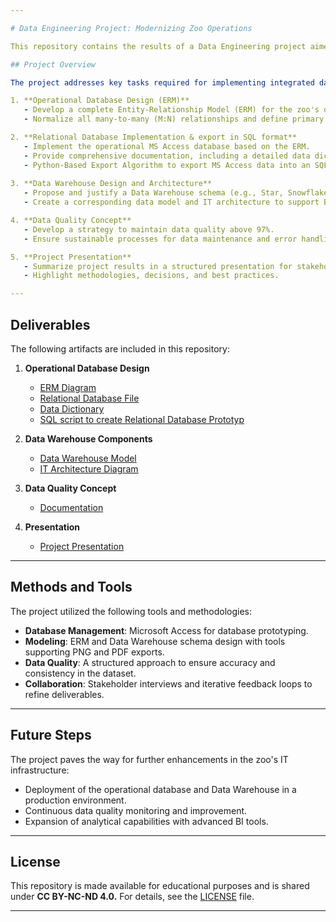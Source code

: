 ```yaml
---

# Data Engineering Project: Modernizing Zoo Operations

This repository contains the results of a Data Engineering project aimed at modernizing the operational and analytical systems of the City Zoo. The project was conducted as part of a professional assignment to design and implement IT-supported processes for a long-established organization undergoing a comprehensive modernization effort.

## Project Overview

The project addresses key tasks required for implementing integrated data systems in the zoo's operations, focusing on database design, implementation, and data quality assurance. The deliverables are structured into the following objectives:

1. **Operational Database Design (ERM)**  
   - Develop a complete Entity-Relationship Model (ERM) for the zoo's operational database.  
   - Normalize all many-to-many (M:N) relationships and define primary keys, foreign keys, and cardinalities.

2. **Relational Database Implementation & export in SQL format**  
   - Implement the operational MS Access database based on the ERM.  
   - Provide comprehensive documentation, including a detailed data dictionary.
   - Python-Based Export Algorithm to export MS Access data into an SQL format
   
3. **Data Warehouse Design and Architecture**  
   - Propose and justify a Data Warehouse schema (e.g., Star, Snowflake, or Data Vault).  
   - Create a corresponding data model and IT architecture to support Business Intelligence (BI) capabilities.

4. **Data Quality Concept**  
   - Develop a strategy to maintain data quality above 97%.  
   - Ensure sustainable processes for data maintenance and error handling.

5. **Project Presentation**  
   - Summarize project results in a structured presentation for stakeholders.  
   - Highlight methodologies, decisions, and best practices.

---
```


## Deliverables

The following artifacts are included in this repository:

1. **Operational Database Design**  
   - [ERM Diagram](https://github.com/whellcome/CityZoo/blob/master/Design/ERM_City_Zoo.png)
   - [Relational Database File](https://github.com/whellcome/CityZoo/blob/master/Design/CityZoo.accdb)  
   - [Data Dictionary](https://github.com/whellcome/CityZoo/blob/master/Design/Data_Dictionary_Zoo.xlsx)
   - [SQL script to create Relational Database Prototyp](https://github.com/whellcome/CityZoo/blob/master/Code/export-msaccess-sql.py)

2. **Data Warehouse Components**  
   - [Data Warehouse Model](https://github.com/whellcome/CityZoo/tree/master/Design)  
   - [IT Architecture Diagram](https://github.com/whellcome/CityZoo/blob/master/Concept/IT-Infrastruktur_City_Zoo.pptx)

3. **Data Quality Concept**  
   - [Documentation](https://github.com/whellcome/CityZoo/tree/master/Concept)

4. **Presentation**  
   - [Project Presentation](https://github.com/whellcome/CityZoo/blob/master/Concept/City%20Zoo.pptx)

---

## Methods and Tools

The project utilized the following tools and methodologies:

- **Database Management**: Microsoft Access for database prototyping.  
- **Modeling**: ERM and Data Warehouse schema design with tools supporting PNG and PDF exports.  
- **Data Quality**: A structured approach to ensure accuracy and consistency in the dataset.  
- **Collaboration**: Stakeholder interviews and iterative feedback loops to refine deliverables.

---

## Future Steps

The project paves the way for further enhancements in the zoo's IT infrastructure:

- Deployment of the operational database and Data Warehouse in a production environment.
- Continuous data quality monitoring and improvement.
- Expansion of analytical capabilities with advanced BI tools.

---

## License

This repository is made available for educational purposes and is shared under **CC BY-NC-ND 4.0.** For details, see the [LICENSE](LICENSE.md) file.

---
